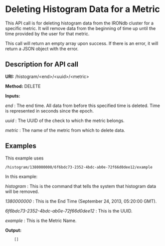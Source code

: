 Deleting Histogram Data for a Metric
====================================

This API call is for deleting histogram data from the IRONdb cluster for a specific metric. It will remove data from the beginning of time up until the time provided by the user for that metric.

This call will return an empty array upon success. If there is an error, it will return a JSON object with the error.

Description for API call
------------------------

**URI:**   /histogram/&lt;end&gt;/&lt;uuid&gt;/&lt;metric&gt;

**Method:**   DELETE

**Inputs:**

*end* :   The end time. All data from before this specified time is deleted. Time is represented in seconds since the epoch.

*uuid* :   The UUID of the check to which the metric belongs.

*metric* :   The name of the metric from which to delete data.

Examples
--------

This example uses

```
/histogram/1380000000/6f6bdc73-2352-4bdc-ab0e-72f66d0dee12/example
```

In this example:

*histogram* :   This is the command that tells the system that histogram data will be removed.

*1380000000* :   This is the End Time (September 24, 2013, 05:20:00 GMT).

*6f6bdc73-2352-4bdc-ab0e-72f66d0dee12* :   This is the UUID.

*example* :   This is the Metric Name.

**Output:**

```
    []
```